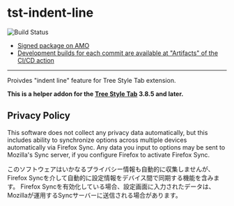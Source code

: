 # tst-indent-line

![Build Status](https://github.com/piroor/tst-indent-line/actions/workflows/main.yml/badge.svg?branch=main)

* [Signed package on AMO](https://addons.mozilla.org/firefox/addon/tst-indent-line/)
* [Development builds for each commit are available at "Artifacts" of the CI/CD action](https://github.com/piroor/tst-indent-line/actions?query=workflow%3ACI%2FCD)

----

Proivdes "indent line" feature for Tree Style Tab extension.

<strong>This is a helper addon for the <a href="https://addons.mozilla.org/firefox/addon/tree-style-tab/">Tree Style Tab</a> 3.8.5 and later.</strong>

## Privacy Policy

This software does not collect any privacy data automatically, but this includes ability to synchronize options across multiple devices automatically via Firefox Sync.
Any data you input to options may be sent to Mozilla's Sync server, if you configure Firefox to activate Firefox Sync.

このソフトウェアはいかなるプライバシー情報も自動的に収集しませんが、Firefox Syncを介して自動的に設定情報をデバイス間で同期する機能を含みます。
Firefox Syncを有効化している場合、設定画面に入力されたデータは、Mozillaが運用するSyncサーバーに送信される場合があります。


